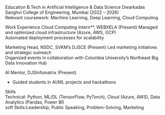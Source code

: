 Education 
B.Tech in Artificial Intelligence & Data Science 
Dwarkadas Sanghvi College of Engineering, Mumbai (2022 – 2026)  
Relevant coursework: Machine Learning, Deep Learning, Cloud Computing  

 Work Experience 
Cloud Computing Intern**, WEBXELA (Present) 
Managed and optimized cloud infrastructure (Azure, AWS, GCP)  
Automated deployment processes for scalability  

Marketing Head, NSDC, SVKM’s DJSCE (Present) 
Led marketing initiatives and strategic outreach  
Organized events in collaboration with Columbia University’s Northeast Big Data Innovation Hub  

AI Mentor, DJSInfomatrix (Present)  
  - Guided students in AI/ML projects and hackathons  

Skills  
Technical: Python, ML/DL (TensorFlow, PyTorch), Cloud (Azure, AWS), Data Analytics (Pandas, Power BI)  
soft Skills:Leadership, Public Speaking, Problem-Solving, Marketing  
